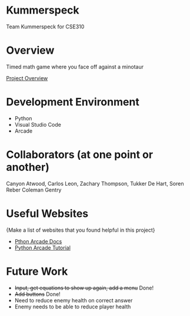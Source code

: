 # Kummerspeck
Team Kummerspeck for CSE310

# Overview
Timed math game where you face off against a minotaur

[Project Overview](http://url.link.goes.here)

# Development Environment

* Python
* Visual Studio Code
* Arcade

# Collaborators (at one point or another)

Canyon Atwood, 
Carlos Leon, 
Zachary Thompson, 
Tukker De Hart, 
Soren Reber
Coleman Gentry

# Useful Websites

{Make a list of websites that you found helpful in this project}
* [Pthon Arcade Docs](https://api.arcade.academy/en/latest/)
* [Python Arcade Tutorial](https://api.arcade.academy/en/latest/examples/platform_tutorial/index.html)

# Future Work

* <s>Input, get equations to show up again, add a menu</s>  Done!
* <s>Add buttons</s> Done!
* Need to reduce enemy health on correct answer
* Enemy needs to be able to reduce player health
